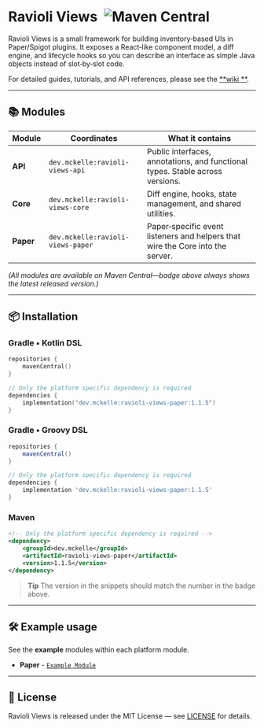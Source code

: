 # Ravioli Views  ![Maven Central](https://img.shields.io/maven-central/v/dev.mckelle/ravioli-views-core)

Ravioli Views is a small framework for building inventory‑based UIs in Paper/Spigot plugins.
It exposes a React‑like component model, a diff engine, and lifecycle hooks so you can describe an interface as simple
Java objects instead of slot‑by‑slot code.

For detailed guides, tutorials, and API references, please see the [**wiki
**](https://github.com/Kazzababe/ravioli-views/wiki).

---

## 📚 Modules

| Module    | Coordinates                       | What it contains                                                               |
|-----------|-----------------------------------|--------------------------------------------------------------------------------|
| **API**   | `dev.mckelle:ravioli-views-api`   | Public interfaces, annotations, and functional types. Stable across versions.  |
| **Core**  | `dev.mckelle:ravioli-views-core`  | Diff engine, hooks, state management, and shared utilities.                    |
| **Paper** | `dev.mckelle:ravioli-views-paper` | Paper‑specific event listeners and helpers that wire the Core into the server. |

*(All modules are available on Maven Central—badge above always shows the latest released version.)*

---

## 📦 Installation

### Gradle • Kotlin DSL

```kotlin
repositories {
    mavenCentral()
}

// Only the platform specific dependency is required
dependencies {
    implementation("dev.mckelle:ravioli-views-paper:1.1.5")
}
```

### Gradle • Groovy DSL

```groovy
repositories {
    mavenCentral()
}

// Only the platform specific dependency is required
dependencies {
    implementation 'dev.mckelle:ravioli-views-paper:1.1.5'
}
```

### Maven

```xml
<!-- Only the platform specific dependency is required -->
<dependency>
    <groupId>dev.mckelle</groupId>
    <artifactId>ravioli-views-paper</artifactId>
    <version>1.1.5</version>
</dependency>
```

> **Tip** The version in the snippets should match the number in the badge above.

---

## 🛠️ Example usage

See the **example** modules within each platform module.

- **Paper** - [`Example Module`](./paper/example)

---

## 📄 License

Ravioli Views is released under the MIT License — see [LICENSE](https://opensource.org/license/mit) for details.
